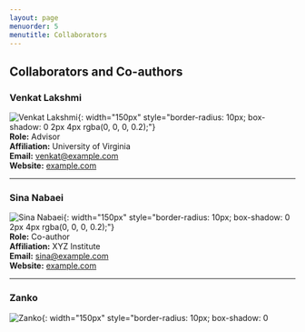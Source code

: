 ```yaml
---
layout: page
menuorder: 5
menutitle: Collaborators
---
```


## Collaborators and Co-authors

### Venkat Lakshmi
![Venkat Lakshmi](images/venkat_lakshmi.jpg){: width="150px" style="border-radius: 10px; box-shadow: 0 2px 4px rgba(0, 0, 0, 0.2);"}  
**Role:** Advisor  
**Affiliation:** University of Virginia  
**Email:** [venkat@example.com](mailto:venkat@example.com)  
**Website:** [example.com](https://example.com)

---

### Sina Nabaei
![Sina Nabaei](images/sina_nabaei.jpg){: width="150px" style="border-radius: 10px; box-shadow: 0 2px 4px rgba(0, 0, 0, 0.2);"}  
**Role:** Co-author  
**Affiliation:** XYZ Institute  
**Email:** [sina@example.com](mailto:sina@example.com)  
**Website:** [example.com](https://example.com)

---

### Zanko
![Zanko](images/zanko.jpg){: width="150px" style="border-radius: 10px; box-shadow: 0
